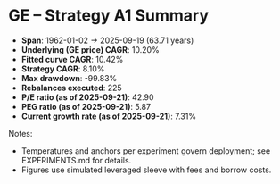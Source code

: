 # GE – Strategy A1 Summary

- **Span**: 1962-01-02 → 2025-09-19 (63.71 years)
- **Underlying (GE price) CAGR**: 10.20%
- **Fitted curve CAGR**: 10.42%
- **Strategy CAGR**: 8.10%
- **Max drawdown**: -99.83%
- **Rebalances executed**: 225
- **P/E ratio (as of 2025-09-21)**: 42.90
- **PEG ratio (as of 2025-09-21)**: 5.87
- **Current growth rate (as of 2025-09-21)**: 7.31%

Notes:

- Temperatures and anchors per experiment govern deployment; see EXPERIMENTS.md for details.
- Figures use simulated leveraged sleeve with fees and borrow costs.

